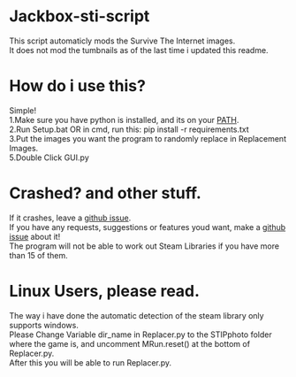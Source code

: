 # Jackbox-sti-script
This script automaticly mods the Survive The Internet images. <br />
It does not mod the tumbnails as of the last time i updated this readme. <br />

# How do i use this?
Simple! <br />
1.Make sure you have python is installed, and its on your [PATH](https://datatofish.com/add-python-to-windows-path/ "Adding Python to PATH"). <br />
2.Run Setup.bat OR in cmd, run this: pip install -r requirements.txt <br />
3.Put the images you want the program to randomly replace in Replacement Images. <br />
5.Double Click GUI.py<br />

# Crashed? and other stuff.
If it crashes, leave a [github issue](https://github.com/weegeeday/Jackbox-sti-script/issues/new/choose). <br />
If you have any requests, suggestions or features youd want, make a [github issue](https://github.com/weegeeday/Jackbox-sti-script/issues/new/choose) about it! <br />
The program will not be able to work out Steam Libraries if you have more than 15 of them. <br />

# Linux Users, please read.
The way i have done the automatic detection of the steam library only supports windows. <br />
Please Change Variable dir_name in Replacer.py to the STIPphoto folder where the game is, and uncomment MRun.reset() at the bottom of Replacer.py. <br />
After this you will be able to run Replacer.py. <br />

